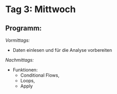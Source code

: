 # Tag 3: Mittwoch

## Programm:

*Vormittags:*

* Daten einlesen und für die Analyse vorbereiten

*Nachmittags:*

* Funktionen: 
	* Conditional Flows, 
	* Loops, 
	* Apply